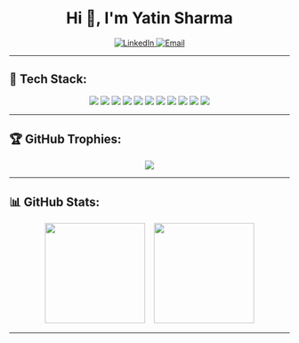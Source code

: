 <h1 align="center">Hi 👋, I'm Yatin Sharma</h1>

<p align="center">
  <a href="https://linkedin.com/in/yatinsharma01">
    <img src="https://img.shields.io/badge/LinkedIn-%230077B5.svg?style=for-the-badge&logo=linkedin&logoColor=white" alt="LinkedIn">
  </a>
  <a href="mailto:sharmayatin0882@gmail.com">
    <img src="https://img.shields.io/badge/Email-D14836?style=for-the-badge&logo=gmail&logoColor=white" alt="Email">
  </a>
</p>

---

## 🚀 Tech Stack:

<p align="center">
  <img src="https://img.shields.io/badge/react-%2320232a.svg?style=for-the-badge&logo=react&logoColor=%2361DAFB">
  <img src="https://img.shields.io/badge/javascript-%23323330.svg?style=for-the-badge&logo=javascript&logoColor=%23F7DF1E">
  <img src="https://img.shields.io/badge/node.js-6DA55F?style=for-the-badge&logo=node.js&logoColor=white">
  <img src="https://img.shields.io/badge/express.js-%23404d59.svg?style=for-the-badge&logo=express&logoColor=%2361DAFB">
  <img src="https://img.shields.io/badge/mysql-4479A1.svg?style=for-the-badge&logo=mysql&logoColor=white">
  <img src="https://img.shields.io/badge/MongoDB-%234ea94b.svg?style=for-the-badge&logo=mongodb&logoColor=white">
  <img src="https://img.shields.io/badge/firebase-%23039BE5.svg?style=for-the-badge&logo=firebase">
  <img src="https://img.shields.io/badge/TailwindCSS-%2338B2AC.svg?style=for-the-badge&logo=tailwind-css&logoColor=white">
  <img src="https://img.shields.io/badge/bootstrap-%238511FA.svg?style=for-the-badge&logo=bootstrap&logoColor=white">
  <img src="https://img.shields.io/badge/JWT-black?style=for-the-badge&logo=JSON%20web%20tokens">
  <img src="https://img.shields.io/badge/vercel-%23000000.svg?style=for-the-badge&logo=vercel&logoColor=white">
</p>

---
## 🏆 GitHub Trophies:

<p align="center">
  <img src="https://github-profile-trophy.vercel.app/?username=yatin-commits&theme=radical&no-frame=false&no-bg=false&margin-w=4">
</p>

---

## 📊 GitHub Stats:

<p align="center">
<!--   <img src="https://github-readme-stats.vercel.app/api?username=yatin-commits&theme=dark&hide_border=false&include_all_commits=true&count_private=true" height="180px"> -->
  <img src="https://nirzak-streak-stats.vercel.app/?user=yatin-commits&theme=dark&hide_border=false" height="180px">&nbsp; &nbsp;
  <img src="https://github-readme-stats.vercel.app/api/top-langs/?username=yatin-commits&theme=dark&hide_border=false&include_all_commits=true&count_private=true&layout=compact" height="180px">
</p>

---



  
